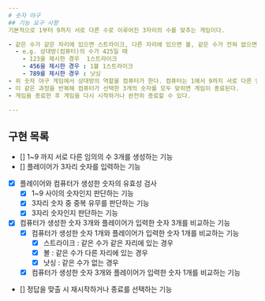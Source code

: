 ```yaml
---
# 숫자 야구
## 기능 요구 사항
기본적으로 1부터 9까지 서로 다른 수로 이루어진 3자리의 수를 맞추는 게임이다.

- 같은 수가 같은 자리에 있으면 스트라이크, 다른 자리에 있으면 볼, 같은 수가 전혀 없으면 포볼 또는 낫싱이란 힌트를 얻고, 그 힌트를 이용해서 먼저 상대방(컴퓨터)의 수를 맞추면 승리한다.
  - e.g. 상대방(컴퓨터)의 수가 425일 때 
    - 123을 제시한 경우  1스트라이크
    - 456을 제시한 경우 : 1볼 1스트라이크
    - 789를 제시한 경우 : 낫싱
- 위 숫자 야구 게임에서 상대방의 역할을 컴퓨터가 한다. 컴퓨터는 1에서 9까지 서로 다른 임의의 수 3개를 선택한다. 게 임 플레이어는 컴퓨터가 생각하고 있는 3개의 숫자를 입력하고, 컴퓨터는 입력한 숫자에 대한 결과를 출력한다.
- 이 같은 과정을 반복해 컴퓨터가 선택한 3개의 숫자를 모두 맞히면 게임이 종료된다.
- 게임을 종료한 후 게임을 다시 시작하거나 완전히 종료할 수 있다.

---
```

## 구현 목록
- [] 1~9 까지 서로 다른 임의의 수 3개를 생성하는 기능
- [] 플레이어가 3자리 숫자를 입력하는 기능
- [x] 플레이어와 컴퓨터가 생성한 숫자의 유효성 검사
    - [x] 1~9 사이의 숫자인지 판단하는 기능
    - [x] 3자리 숫자 중 중복 유무를 판단하는 기능
    - [x] 3자리 숫자인지 판단하는 기능
- [x] 컴퓨터가 생성한 숫자 3개와 플레이어가 입력한 숫자 3개를 비교하는 기능
  - [x] 컴퓨터가 생성한 숫자 1개와 플레이어가 입력한 숫자 1개를 비교하는 기능
    - [x] 스트라이크 : 같은 수가 같은 자리에 있는 경우
    - [x] 볼 : 같은 수가 다른 자리에 있는 경우
    - [x] 낫싱 : 같은 수가 없는 경우
  - [x] 컴퓨터가 생성한 숫자 3개와 플레이어가 입력한 숫자 1개를 비교하는 기능
- [] 정답을 맞출 시 재시작하거나 종료를 선택하는 기능
